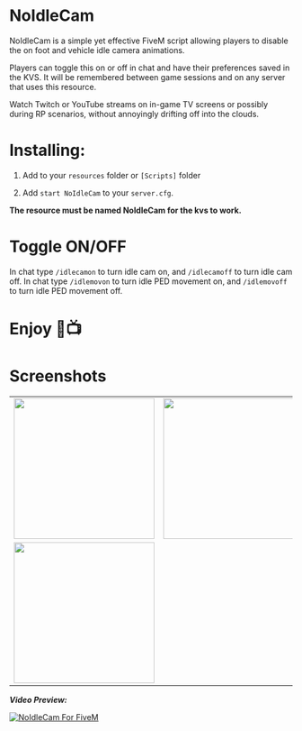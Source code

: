 # NoIdleCam

NoIdleCam is a simple yet effective FiveM script allowing players to disable the on foot and vehicle idle camera animations.

  
Players can toggle this on or off in chat and have their preferences saved in the KVS. It will be remembered between game sessions and on any server that uses this resource.

Watch Twitch or YouTube streams on in-game TV screens or possibly during RP scenarios, without annoyingly drifting off into the clouds.


# Installing:

1. Add to your `resources` folder or `[Scripts]` folder

2. Add `start NoIdleCam` to your `server.cfg`. 

**The resource must be named NoIdleCam for the kvs to work.**

# Toggle ON/OFF

In chat type `/idlecamon` to turn idle cam on, and `/idlecamoff` to turn idle cam off.
In chat type `/idlemovon` to turn idle PED movement on, and `/idlemovoff` to turn idle PED movement off.


# Enjoy 🥰📺

# Screenshots 

| | | |
|-|-|-|
| <img src="Screenshots/a.jpg" width="250"> | <img src="Screenshots/b.jpg" width="250"> | <img src="Screenshots/c.jpg" width="250"> |
| <img src="Screenshots/d.jpg" width="250"> |

_**Video Preview:**_

[![NoIdleCam For FiveM](https://img.youtube.com/vi/fbNFSCHI5GI/0.jpg)](https://www.youtube.com/watch?v=fbNFSCHI5GI)
